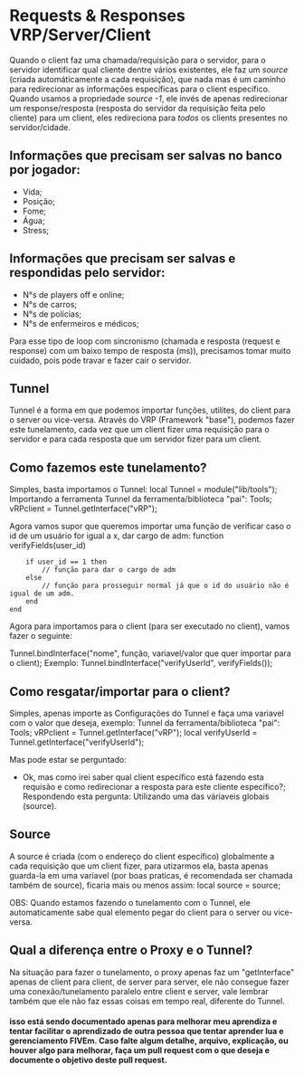 
# Requests & Responses VRP/Server/Client

 Quando o client faz uma chamada/requisição para o servidor, para o servidor identificar qual cliente dentre vários existentes, ele faz um *source* (criada automáticamente a cada requisição), que nada mas é um caminho para redirecionar as informações específicas para o client específico.
 Quando usamos a propriedade *source *-1**, ele invés de apenas redirecionar um response/resposta (resposta do servidor da requisição feita pelo cliente) para um client, eles redireciona para *todos* os clients presentes no servidor/cidade.

## Informações que precisam ser salvas no banco por jogador:

 - Vida;
 - Posição;
 - Fome;
 - Água;
 - Stress;

## Informações que precisam ser salvas e respondidas pelo servidor:
 - N°s de players off e online;
 - N°s de carros;
 - N°s de polícias;
 - N°s de enfermeiros e médicos;

Para esse tipo de loop com sincronismo (chamada e resposta (request e response) com um baixo tempo de resposta (ms)), precisamos tomar muito cuidado, pois pode travar e fazer cair o servidor.

## Tunnel

Tunnel é a forma em que podemos importar funções, utilites, do client para o server ou vice-versa.
Através do VRP (Framework "base"), podemos fazer este tunelamento, cada vez que um client fizer uma requisição para o servidor e para cada resposta que um servidor fizer para um client.

## Como fazemos este tunelamento?

Simples, basta importamos o Tunnel:
  local Tunnel = module("lib/tools"); Importando a ferramenta Tunnel da ferramenta/biblioteca "pai": Tools;
  vRPclient = Tunnel.getInterface("vRP");

Agora vamos supor que queremos importar uma função de verificar caso o id de um usuário for igual a x, dar cargo de adm:
    function verifyFields(user_id)

        if user_id == 1 then
            // função para dar o cargo de adm
        else
            // função para prosseguir normal já que o id do usuário não é igual de um adm.
        end
    end

Agora para importamos para o client (para ser executado no client), vamos fazer o seguinte:

Tunnel.bindInterface("nome", função, variavel/valor que quer importar para o client); Exemplo:
    Tunnel.bindInterface("verifyUserId", verifyFields());

## Como resgatar/importar para o client?

Simples, apenas importe as Configurações do Tunnel e faça uma variavel com o valor que deseja, exemplo:
    Tunnel da ferramenta/biblioteca "pai": Tools;
    vRPclient = Tunnel.getInterface("vRP");
    local verifyUserId = Tunnel.getInterface("verifyUserId");

Mas pode estar se perguntado:
 - Ok, mas como irei saber qual client específico está fazendo esta requisão e como redirecionar a resposta para este cliente específico?;
Respondendo esta pergunta: Utilizando uma das váriaveis globais (source).

## Source

A source é criada (com o endereço do client específico) globalmente a cada requisição que um client fizer, para utizarmos ela, basta apenas guarda-la em uma varíavel (por boas praticas, é recomendada ser chamada também de source), ficaria mais ou menos assim:
 local source = source;
 

OBS: Quando estamos fazendo o tunelamento com o Tunnel, ele automaticamente sabe qual elemento pegar do client para o server ou vice-versa.

## Qual a diferença entre o Proxy e o Tunnel?

Na situação para fazer o tunelamento, o proxy apenas faz um "getInterface" apenas de client para client, de server para server, ele não consegue fazer uma conexão/tunelamento paralelo entre client e server, vale lembrar também que ele não faz essas coisas em tempo real, diferente do Tunnel.

#### isso está sendo documentado apenas para melhorar meu aprendiza e tentar facilitar o aprendizado de outra pessoa que tentar aprender lua e gerenciamento FIVEm. Caso falte algum detalhe, arquivo, explicação, ou houver algo para melhorar, faça um pull request com o que deseja e documente o objetivo deste pull request.